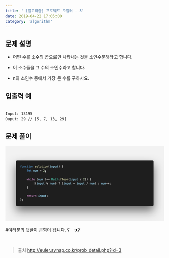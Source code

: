 ```yaml
---
title: ' [알고리즘] 프로젝트 오일러 - 3'
date: 2019-04-22 17:05:00
category: 'algorithm'
---
```


문제 설명
-------

- 어떤 수를 소수의 곱으로만 나타내는 것을 소인수분해라고 합니다.

- 이 소수들을 그 수의 소인수라고 합니다.

- n의 소인수 중에서 가장 큰 수를 구하시요.

입출력 예
-------
```sh

Input: 13195
Ouput: 29 // [5, 7, 13, 29]

```

문제 풀이
-------

![](../../../assets/euler/euler.3.solution.png)

#여러분의 댓글이 큰힘이 됩니다. ʕ　·ᴥʔ

<br />

> 출처
> <a href="http://euler.synap.co.kr/prob_detail.php?id=3" target="_blank">http://euler.synap.co.kr/prob_detail.php?id=3</a>
